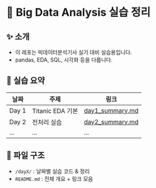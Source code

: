 # 🧠 Big Data Analysis 실습 정리

## ✨ 소개
- 이 레포는 빅데이터분석기사 실기 대비 실습용입니다.
- pandas, EDA, SQL, 시각화 등을 다룹니다.

## 📆 실습 요약

| 날짜 | 주제 | 링크 |
|------|------|------|
| Day 1 | Titanic EDA 기본 | [day1_summary.md](./day1/day1_summary.md) |
| Day 2 | 전처리 실습 | [day2_summary.md](./day2/day2_summary.md) |
| ...  | ...  | ... |

## 📁 파일 구조
- `/dayX/` : 날짜별 실습 코드 & 정리
- `README.md` : 전체 개요 + 링크 모음
